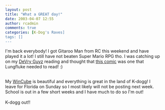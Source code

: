 ```yaml
---
layout: post
title: "What a GREAT day!"
date: 2003-04-07 12:55
author: rcadmin
comments: true
categories: [K-Dog's Raves]
tags: []
---
```

I'm back everybody! I got Gitaroo Man from  RC this weekend and have played it a lot! I still have not beaten Super Mario RPG tho. I was catching up on my <A HREF="http://www.devryguyz.com">DeVry Guyz</A> reading and thought that <A HREF="http://www.devryguyz.com/new/ep039.php">this comic</A> was one that Lungfluke needed to read! :)
<br />

<br />
My <A HREF="http://www.newegg.com/app/ViewProduct.asp?submit=manufactory&catalog=3&manufactory=1671&DEPA=1&sortby=14&order=1">WinCube</A> is beautiful and everything is great in the land of K-dogg! I leave for Florida on Sunday so I most likely will not be posting next week. School is out in a few short weeks and I have much to do so I'm out!
<br />

<br />
K-dogg out!!
